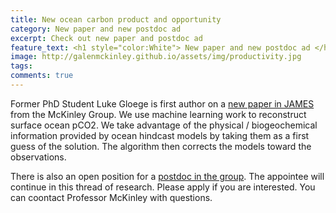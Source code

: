 ```yaml
---
title: New ocean carbon product and opportunity
category: New paper and new postdoc ad
excerpt: Check out new paper and postdoc ad
feature_text: <h1 style="color:White"> New paper and new postdoc ad </h1>
image: http://galenmckinley.github.io/assets/img/productivity.jpg
tags: 
comments: true
---
```


Former PhD Student Luke Gloege is first author on a [new paper in JAMES](https://agupubs.onlinelibrary.wiley.com/doi/epdf/10.1029/2021MS002620) from the McKinley Group. We use machine learning work to reconstruct surface ocean pCO2. We take advantage of the physical / biogeochemical information provided by ocean hindcast models by taking them as a first guess of the solution. The algorithm then corrects the models toward the observations. 

There is also an open position for a [postdoc in the group](https://academic.careers.columbia.edu/#/90517). The appointee will continue in this thread of research. Please apply if you are interested. You can coontact Professor McKinley with questions.

